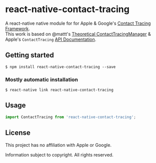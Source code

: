 # react-native-contact-tracing

A react-native native module for for Apple & Google's
[Contact Tracing Framework][privacy-preserving contact tracing].
<br>This work is based on @mattt's [Theoretical ContactTracingManager][ContactTracingManager] & Apple's `ContactTracing` [API Documentation][API Docs].

## Getting started

`$ npm install react-native-contact-tracing --save`

### Mostly automatic installation

`$ react-native link react-native-contact-tracing`

## Usage
```javascript
import ContactTracing from 'react-native-contact-tracing';
```

## License

This project has no affiliation with Apple or Google.

Information subject to copyright.
All rights reserved.

[privacy-preserving contact tracing]: https://www.apple.com/covid19/contacttracing
[ContactTracingManager]: https://gist.github.com/mattt/17c880d64c362b923e13c765f5b1c75a
[API Docs]: https://covid19-static.cdn-apple.com/applications/covid19/current/static/contact-tracing/pdf/ContactTracing-FrameworkDocumentation.pdf